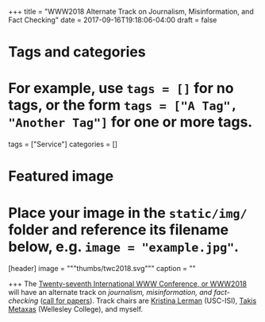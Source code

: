 +++
title = "WWW2018 Alternate Track on Journalism, Misinformation, and Fact Checking"
date = 2017-09-16T19:18:06-04:00
draft = false

# Tags and categories
# For example, use `tags = []` for no tags, or the form `tags = ["A Tag", "Another Tag"]` for one or more tags.
tags = ["Service"]
categories = []

# Featured image
# Place your image in the `static/img/` folder and reference its filename below, e.g. `image = "example.jpg"`.
[header]
image = """thumbs/twc2018.svg"""
caption = ""

+++
The [Twenty-seventh International WWW Conference, or
WWW2018](https://www2018.thewebconf.org/) will have an alternate track on
*journalism, misinformation, and fact-checking* ([call for
papers](https://www2018.thewebconf.org/call-for-papers/misinformation-cfp/)).
Track chairs are [Kristina
Lerman](https://www.isi.edu/integration/people/lerman/index.html) (USC-ISI),
[Takis Metaxas](http://cs.wellesley.edu/~pmetaxas/) (Wellesley College), and
myself.

